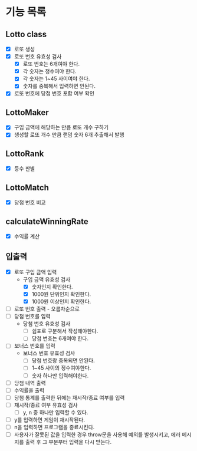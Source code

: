# 기능 목록

## Lotto class

- [x] 로또 생성
- [x] 로또 번호 유효성 검사
  - [x] 로또 번호는 6개여야 한다.
  - [x] 각 숫자는 정수여야 한다.
  - [x] 각 숫자는 1~45 사이여야 한다.
  - [x] 숫자를 중복해서 입력하면 안된다.
- [x] 로또 번호에 당첨 번호 포함 여부 확인

## LottoMaker

- [x] 구입 금액에 해당하는 만큼 로또 개수 구하기
- [x] 생성할 로또 개수 만큼 랜덤 숫자 6개 추출해서 발행

## LottoRank

- [x] 등수 판별

## LottoMatch

- [x] 당첨 번호 비교

## calculateWinningRate

- [x] 수익률 계산

## 입출력

- [x] 로또 구입 금액 입력
  - 구입 금액 유효성 검사
    - [x] 숫자인지 확인한다.
    - [x] 1000원 단위인지 확인한다.
    - [x] 1000원 이상인지 확인한다.
- [ ] 로또 번호 출력 - 오름차순으로
- [ ] 당첨 번호를 입력
  - 당첨 번호 유효성 검사
    - [ ] 쉼표로 구분해서 작성해야한다.
    - [ ] 당첨 번호는 6개여야 한다.
- [ ] 보너스 번호를 입력
  - 보너스 번호 유효성 검사
    - [ ] 당첨 번호랑 중복되면 안된다.
    - [ ] 1~45 사이의 정수여야한다.
    - [ ] 숫자 하나만 입력해야한다.
- [ ] 당첨 내역 출력
- [ ] 수익률을 출력
- [ ] 당첨 통계를 출력한 뒤에는 재시작/종료 여부를 입력
- [ ] 재시작/종료 여부 유효성 검사
  - [ ] y, n 중 하나만 입력할 수 있다.
- [ ] y를 입력하면 게임이 재시작된다.
- [ ] n을 입력하면 프로그램을 종료시킨다.
- [ ] 사용자가 잘못된 값을 입력한 경우 throw문을 사용해 예외를 발생시키고, 에러 메시지를 출력 후 그 부분부터 입력을 다시 받는다.
